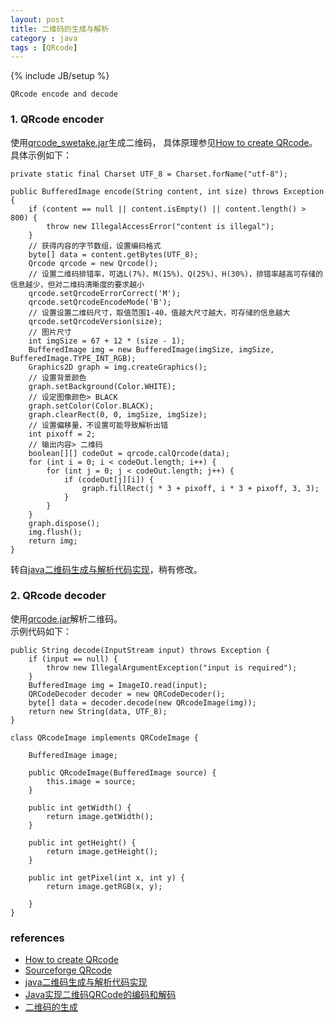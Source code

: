 ```yaml
---
layout: post
title: 二维码的生成与解析
category : java
tags : [QRcode]
---
```

{% include JB/setup %}


`QRcode encode and decode`  

### 1. QRcode encoder
使用[qrcode_swetake.jar](http://www.venus.dti.ne.jp/~swe/program/qrcode_java0.50beta10.tar.gz)生成二维码，
具体原理参见[How to create QRcode](http://swetake.com/qr/qr1_en.html)。  
具体示例如下：

	private static final Charset UTF_8 = Charset.forName("utf-8");
	
	public BufferedImage encode(String content, int size) throws Exception {
		if (content == null || content.isEmpty() || content.length() > 800) {
			throw new IllegalAccessError("content is illegal");
		}
		// 获得内容的字节数组，设置编码格式
		byte[] data = content.getBytes(UTF_8);
		Qrcode qrcode = new Qrcode();
		// 设置二维码排错率，可选L(7%)、M(15%)、Q(25%)、H(30%)，排错率越高可存储的信息越少，但对二维码清晰度的要求越小
		qrcode.setQrcodeErrorCorrect('M');
		qrcode.setQrcodeEncodeMode('B');
		// 设置设置二维码尺寸，取值范围1-40，值越大尺寸越大，可存储的信息越大
		qrcode.setQrcodeVersion(size);
		// 图片尺寸
		int imgSize = 67 + 12 * (size - 1);
		BufferedImage img = new BufferedImage(imgSize, imgSize, BufferedImage.TYPE_INT_RGB);
		Graphics2D graph = img.createGraphics();
		// 设置背景颜色
		graph.setBackground(Color.WHITE);
		// 设定图像颜色> BLACK
		graph.setColor(Color.BLACK);
		graph.clearRect(0, 0, imgSize, imgSize);
		// 设置偏移量，不设置可能导致解析出错
		int pixoff = 2;
		// 输出内容> 二维码
		boolean[][] codeOut = qrcode.calQrcode(data);
		for (int i = 0; i < codeOut.length; i++) {
			for (int j = 0; j < codeOut.length; j++) {
				if (codeOut[j][i]) {
					graph.fillRect(j * 3 + pixoff, i * 3 + pixoff, 3, 3);
				}
			}
		}
		graph.dispose();
		img.flush();
		return img;
	}

转自[java二维码生成与解析代码实现](http://blog.csdn.net/about58238/article/details/7494704)，稍有修改。  

### 2. QRcode decoder
使用[qrcode.jar](http://sourceforge.jp/projects/qrcode/)解析二维码。  
示例代码如下：

	public String decode(InputStream input) throws Exception {
		if (input == null) {
			throw new IllegalArgumentException("input is required");
		}
		BufferedImage img = ImageIO.read(input);
		QRCodeDecoder decoder = new QRCodeDecoder();
		byte[] data = decoder.decode(new QRcodeImage(img));
		return new String(data, UTF_8);
	}
	
	class QRcodeImage implements QRCodeImage {

		BufferedImage image;

		public QRcodeImage(BufferedImage source) {
			this.image = source;
		}

		public int getWidth() {
			return image.getWidth();
		}

		public int getHeight() {
			return image.getHeight();
		}

		public int getPixel(int x, int y) {
			return image.getRGB(x, y);

		}
	}


### references
+ [How to create QRcode](http://swetake.com/qr/index-e.html)
+ [Sourceforge QRcode](http://sourceforge.jp/projects/qrcode/)
+ [java二维码生成与解析代码实现](http://blog.csdn.net/about58238/article/details/7494704)
+ [Java实现二维码QRCode的编码和解码](http://blog.csdn.net/chenhuade85/article/details/7492985)
+ [二维码的生成](http://shenjun134.iteye.com/blog/1662044)

